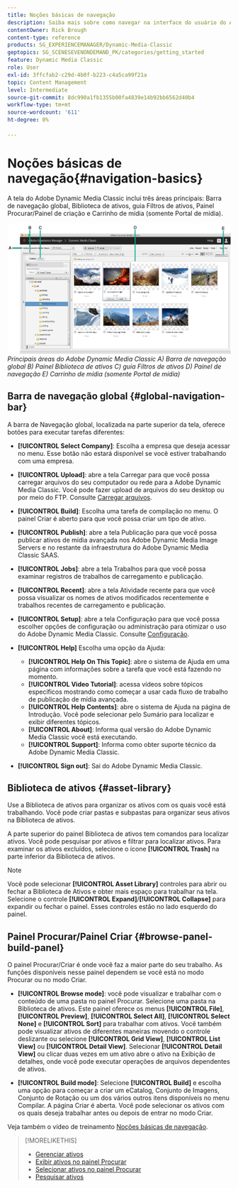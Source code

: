 ```yaml
---
title: Noções básicas de navegação
description: Saiba mais sobre como navegar na interface do usuário do Adobe Dynamic Media Classic.
contentOwner: Rick Brough
content-type: reference
products: SG_EXPERIENCEMANAGER/Dynamic-Media-Classic
geptopics: SG_SCENESEVENONDEMAND_PK/categories/getting_started
feature: Dynamic Media Classic
role: User
exl-id: 3ffcfab2-c29d-4b0f-b223-c4a5ca99f21a
topic: Content Management
level: Intermediate
source-git-commit: 8dc990a1fb1355b00fa4839e14b92bb6562d40b4
workflow-type: tm+mt
source-wordcount: '611'
ht-degree: 0%

---
```


# Noções básicas de navegação{#navigation-basics}

A tela do Adobe Dynamic Media Classic inclui três áreas principais: Barra de navegação global, Biblioteca de ativos, guia Filtros de ativos, Painel Procurar/Painel de criação e Carrinho de mídia (somente Portal de mídia).

![Noções básicas de navegação](/help/using/assets/gs_navigation_basics_popup_popup.png)
*Principais áreas do Adobe Dynamic Media Classic*
*A) Barra de navegação global B) Painel Biblioteca de ativos C) guia Filtros de ativos D) Painel de navegação E) Carrinho de mídia (somente Portal de mídia)*

## Barra de navegação global {#global-navigation-bar}

A barra de Navegação global, localizada na parte superior da tela, oferece botões para executar tarefas diferentes:

* **[!UICONTROL Select Company]**: Escolha a empresa que deseja acessar no menu. Esse botão não estará disponível se você estiver trabalhando com uma empresa.

* **[!UICONTROL Upload]**: abre a tela Carregar para que você possa carregar arquivos do seu computador ou rede para a Adobe Dynamic Media Classic. Você pode fazer upload de arquivos do seu desktop ou por meio do FTP. Consulte [Carregar arquivos](/help/using/uploading-files.md).

* **[!UICONTROL Build]**: Escolha uma tarefa de compilação no menu. O painel Criar é aberto para que você possa criar um tipo de ativo.

* **[!UICONTROL Publish]**: abre a tela Publicação para que você possa publicar ativos de mídia avançada nos Adobe Dynamic Media Image Servers e no restante da infraestrutura do Adobe Dynamic Media Classic SAAS.

* **[!UICONTROL Jobs]**: abre a tela Trabalhos para que você possa examinar registros de trabalhos de carregamento e publicação.

* **[!UICONTROL Recent]**: abre a tela Atividade recente para que você possa visualizar os nomes de ativos modificados recentemente e trabalhos recentes de carregamento e publicação.

* **[!UICONTROL Setup]**: abre a tela Configuração para que você possa escolher opções de configuração ou administração para otimizar o uso do Adobe Dynamic Media Classic. Consulte [Configuração](/help/using/setup-basics.md).

* **[!UICONTROL Help]** Escolha uma opção da Ajuda:

   * **[!UICONTROL Help On This Topic]**: abre o sistema de Ajuda em uma página com informações sobre a tarefa que você está fazendo no momento.
   * **[!UICONTROL Video Tutorial]**: acessa vídeos sobre tópicos específicos mostrando como começar a usar cada fluxo de trabalho de publicação de mídia avançada.
   * **[!UICONTROL Help Contents]**: abre o sistema de Ajuda na página de Introdução. Você pode selecionar pelo Sumário para localizar e exibir diferentes tópicos.
   * **[!UICONTROL About]**: Informa qual versão do Adobe Dynamic Media Classic você está executando.
   * **[!UICONTROL Support]**: Informa como obter suporte técnico da Adobe Dynamic Media Classic.

* **[!UICONTROL Sign out]**: Sai do Adobe Dynamic Media Classic.

## Biblioteca de ativos {#asset-library}

Use a Biblioteca de ativos para organizar os ativos com os quais você está trabalhando. Você pode criar pastas e subpastas para organizar seus ativos na Biblioteca de ativos.

A parte superior do painel Biblioteca de ativos tem comandos para localizar ativos. Você pode pesquisar por ativos e filtrar para localizar ativos. Para examinar os ativos excluídos, selecione o ícone **[!UICONTROL Trash]** na parte inferior da Biblioteca de ativos.

>[!NOTE]
>
>Você pode selecionar **[!UICONTROL Asset Library]** controles para abrir ou fechar a Biblioteca de Ativos e obter mais espaço para trabalhar na tela. Selecione o controle **[!UICONTROL Expand]**/**[!UICONTROL Collapse]** para expandir ou fechar o painel. Esses controles estão no lado esquerdo do painel.

## Painel Procurar/Painel Criar {#browse-panel-build-panel}

O painel Procurar/Criar é onde você faz a maior parte do seu trabalho. As funções disponíveis nesse painel dependem se você está no modo Procurar ou no modo Criar.

* **[!UICONTROL Browse mode]**: você pode visualizar e trabalhar com o conteúdo de uma pasta no painel Procurar. Selecione uma pasta na Biblioteca de ativos. Este painel oferece os menus **[!UICONTROL File]**, **[!UICONTROL Preview]**, **[!UICONTROL Select All]**, **[!UICONTROL Select None]** e **[!UICONTROL Sort]** para trabalhar com ativos. Você também pode visualizar ativos de diferentes maneiras movendo o controle deslizante ou selecione **[!UICONTROL Grid View]**, **[!UICONTROL List View]** ou **[!UICONTROL Detail View]**. Selecionar **[!UICONTROL Detail View]** ou clicar duas vezes em um ativo abre o ativo na Exibição de detalhes, onde você pode executar operações de arquivos dependentes de ativos.

* **[!UICONTROL Build mode]**: Selecione **[!UICONTROL Build]** e escolha uma opção para começar a criar um eCatalog, Conjunto de Imagens, Conjunto de Rotação ou um dos vários outros itens disponíveis no menu Compilar. A página Criar é aberta. Você pode selecionar os ativos com os quais deseja trabalhar antes ou depois de entrar no modo Criar.

Veja também o vídeo de treinamento [Noções básicas de navegação](https://s7d5.scene7.com/s7viewers/html5/VideoViewer.html?videoserverurl=https://s7d5.scene7.com/is/content/&amp;emailurl=https://s7d5.scene7.com/s7/emailFriend&amp;serverUrl=https://s7d5.scene7.com/is/image/&amp;config=Scene7SharedAssets/Universal_HTML5_Video&amp;contenturl=https://s7d5.scene7.com/skins/&amp;asset=S7tutorials/571_Navigation%20Basics_converted%20renamed_Getting%20Started-AVS).

>[!MORELIKETHIS]
>
>* [Gerenciar ativos](about-managing-assets.md)
>* [Exibir ativos no painel Procurar](viewing-assets-browse-panel.md#viewing_assets_in_the_browse_panel)
>* [Selecionar ativos no painel Procurar](selecting-assets-browse-panel.md#selecting_assets_in_the_browse_panel)
>* [Pesquisar ativos](searching-assets.md#searching_assets)
